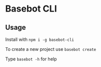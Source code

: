 # Basebot CLI

Usage
---

Install with `npm i -g basebot-cli`

To create a new project use `basebot create`

Type `basebot -h` for help
